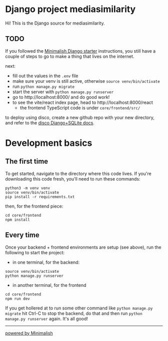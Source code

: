 # Django project mediasimilarity

Hi! This is the Django source for mediasimilarity.

## TODO

If you followed the [Minimalish Django starter](https://github.com/gregsadetsky/minimalish-django-starter) instructions, you still have a couple of steps to go to make a thing that lives on the internet.

next:

- fill out the values in the `.env` file
- make sure your venv is still active, otherwise `source venv/bin/activate`
- run `python manage.py migrate`
- start the server with `python manage.py runserver`
- go to http://localhost:8000/ and do good work!
- to see the vite/react index page, head to http://localhost:8000/react
  - the frontend TypeScript code is under `core/frontend/src/`

to deploy using disco, create a new github repo with your new directory, and refer to the [disco Django+SQLite docs](https://docs.letsdisco.dev/deployment-guides/django).

# Development basics

## The first time

To get started, navigate to the directory where this code lives. If you're downloading this code fresh, you'll need to run these commands:

```
python3 -m venv venv
source venv/bin/activate
pip install -r requirements.txt
```

then, for the frontend piece:

```
cd core/frontend
npm install
```

## Every time


Once your backend + frontend environments are setup (see above), run the following to start the project:

- in one terminal, for the backend:

```
source venv/bin/activate
python manage.py runserver
```

- in another terminal, for the frontend

```
cd core/frontend
npm run dev
```

If you get hollered at to run some other command like `python manage.py migrate` hit Ctrl-C to stop the backend, do that and then run `python manage.py runserver` again. It's all good!

-----

[powered by Minimalish](https://github.com/gregsadetsky/minimalish-django-starter) 
